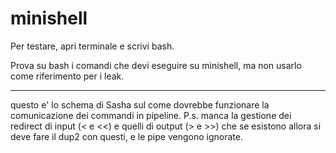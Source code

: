 # minishell

Per testare, apri terminale e scrivi bash.

Prova su bash i comandi che devi eseguire su minishell, ma non usarlo come riferimento per i leak.

-----
questo e' lo schema di Sasha sul come dovrebbe funzionare la comunicazione dei commandi in pipeline.
P.s. manca la gestione dei redirect di input (< e <<) e quelli di output (> e >>) che se esistono allora si deve fare il dup2 con questi, e le pipe vengono ignorate.
